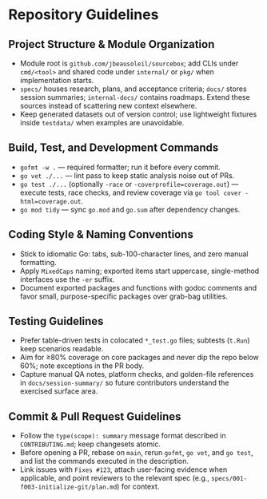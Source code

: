 # Repository Guidelines

## Project Structure & Module Organization
- Module root is `github.com/jbeausoleil/sourcebox`; add CLIs under `cmd/<tool>` and shared code under `internal/` or `pkg/` when implementation starts.
- `specs/` houses research, plans, and acceptance criteria; `docs/` stores session summaries; `internal-docs/` contains roadmaps. Extend these sources instead of scattering new context elsewhere.
- Keep generated datasets out of version control; use lightweight fixtures inside `testdata/` when examples are unavoidable.

## Build, Test, and Development Commands
- `gofmt -w .` — required formatter; run it before every commit.
- `go vet ./...` — lint pass to keep static analysis noise out of PRs.
- `go test ./...` (optionally `-race` or `-coverprofile=coverage.out`) — execute tests, race checks, and review coverage via `go tool cover -html=coverage.out`.
- `go mod tidy` — sync `go.mod` and `go.sum` after dependency changes.

## Coding Style & Naming Conventions
- Stick to idiomatic Go: tabs, sub-100-character lines, and zero manual formatting.
- Apply `MixedCaps` naming; exported items start uppercase, single-method interfaces use the `-er` suffix.
- Document exported packages and functions with godoc comments and favor small, purpose-specific packages over grab-bag utilities.

## Testing Guidelines
- Prefer table-driven tests in colocated `*_test.go` files; subtests (`t.Run`) keep scenarios readable.
- Aim for ≥80% coverage on core packages and never dip the repo below 60%; note exceptions in the PR body.
- Capture manual QA notes, platform checks, and golden-file references in `docs/session-summary/` so future contributors understand the exercised surface area.

## Commit & Pull Request Guidelines
- Follow the `type(scope): summary` message format described in `CONTRIBUTING.md`; keep changesets atomic.
- Before opening a PR, rebase on `main`, rerun `gofmt`, `go vet`, and `go test`, and list the commands executed in the description.
- Link issues with `Fixes #123`, attach user-facing evidence when applicable, and point reviewers to the relevant spec (e.g., `specs/001-f003-initialize-git/plan.md`) for context.
